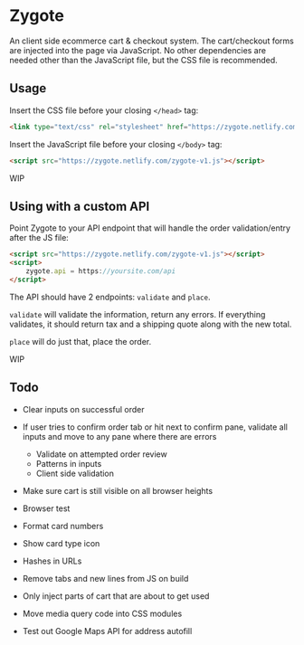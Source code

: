 # Zygote

An client side ecommerce cart & checkout system. The cart/checkout forms are injected into the page via JavaScript. No other dependencies are needed other than the JavaScript file, but the CSS file is recommended.

## Usage

Insert the CSS file before your closing `</head>` tag:
```html
<link type="text/css" rel="stylesheet" href="https://zygote.netlify.com/zygote-v1.css">
```

Insert the JavaScript file before your closing `</body>` tag:
```html
<script src="https://zygote.netlify.com/zygote-v1.js"></script>
```

WIP

## Using with a custom API

Point Zygote to your API endpoint that will handle the order validation/entry after the JS file:

```html
<script src="https://zygote.netlify.com/zygote-v1.js"></script>
<script>
	zygote.api = https://yoursite.com/api
</script>
```

The API should have 2 endpoints: `validate` and `place`.

`validate` will validate the information, return any errors. If everything validates, it should return tax and a shipping quote along with the new total.

`place` will do just that, place the order.

WIP

## Todo
- Clear inputs on successful order
- If user tries to confirm order tab or hit next to confirm pane, validate all inputs and move to any pane where there are errors
	+ Validate on attempted order review
	+ Patterns in inputs
	+ Client side validation
- Make sure cart is still visible on all browser heights
- Browser test

- Format card numbers
- Show card type icon

- Hashes in URLs
- Remove tabs and new lines from JS on build
- Only inject parts of cart that are about to get used
- Move media query code into CSS modules
- Test out Google Maps API for address autofill
